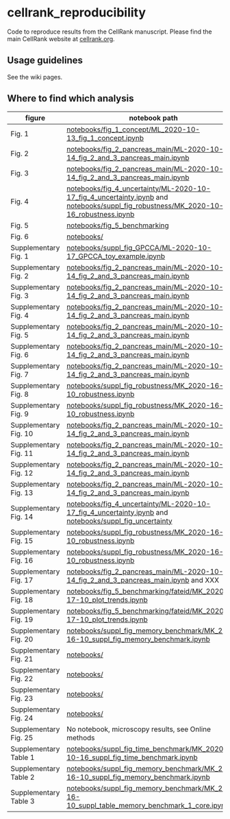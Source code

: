 # cellrank_reproducibility
Code to reproduce results from the CellRank manuscript. Please find the main CellRank website at [cellrank.org](https://cellrank.org).

## Usage guidelines
See the wiki pages.

## Where to find which analysis
figure         | notebook path     
---------------| ---------------
| Fig. 1 | [notebooks/fig_1_concept/ML_2020-10-13_fig_1_concept.ipynb](notebooks/fig_1_concept/ML_2020-10-13_fig_1_concept.ipynb) |
| Fig. 2 | [notebooks/fig_2_pancreas_main/ML-2020-10-14_fig_2_and_3_pancreas_main.ipynb](notebooks/fig_2_pancreas_main/ML-2020-10-14_fig_2_and_3_pancreas_main.ipynb) |
| Fig. 3 | [notebooks/fig_2_pancreas_main/ML-2020-10-14_fig_2_and_3_pancreas_main.ipynb](notebooks/fig_2_pancreas_main/ML-2020-10-14_fig_2_and_3_pancreas_main.ipynb) |
| Fig. 4 | [notebooks/fig_4_uncertainty/ML-2020-10-17_fig_4_uncertainty.ipynb](notebooks/fig_4_uncertainty/ML-2020-10-17_fig_4_uncertainty.ipynb) and [notebooks/suppl_fig_robustness/MK_2020-10-16_robustness.ipynb](notebooks/suppl_fig_robustness/MK_2020-10-16_robustness.ipynb)|
| Fig. 5 | [notebooks/fig_5_benchmarking](notebooks/fig_5_benchmarking) |
| Fig. 6 | [notebooks/](notebooks) |
| Supplementary Fig. 1 | [notebooks/suppl_fig_GPCCA/ML-2020-10-17_GPCCA_toy_example.ipynb](notebooks/suppl_fig_GPCCA/ML-2020-10-17_GPCCA_toy_example.ipynb) |
| Supplementary Fig. 2 | [notebooks/fig_2_pancreas_main/ML-2020-10-14_fig_2_and_3_pancreas_main.ipynb](notebooks/fig_2_pancreas_main/ML-2020-10-14_fig_2_and_3_pancreas_main.ipynb) |
| Supplementary Fig. 3 | [notebooks/fig_2_pancreas_main/ML-2020-10-14_fig_2_and_3_pancreas_main.ipynb](notebooks/fig_2_pancreas_main/ML-2020-10-14_fig_2_and_3_pancreas_main.ipynb) |
| Supplementary Fig. 4 | [notebooks/fig_2_pancreas_main/ML-2020-10-14_fig_2_and_3_pancreas_main.ipynb](notebooks/fig_2_pancreas_main/ML-2020-10-14_fig_2_and_3_pancreas_main.ipynb) |
| Supplementary Fig. 5 | [notebooks/fig_2_pancreas_main/ML-2020-10-14_fig_2_and_3_pancreas_main.ipynb](notebooks/fig_2_pancreas_main/ML-2020-10-14_fig_2_and_3_pancreas_main.ipynb) |
| Supplementary Fig. 6 | [notebooks/fig_2_pancreas_main/ML-2020-10-14_fig_2_and_3_pancreas_main.ipynb](notebooks/fig_2_pancreas_main/ML-2020-10-14_fig_2_and_3_pancreas_main.ipynb) |
| Supplementary Fig. 7 | [notebooks/fig_2_pancreas_main/ML-2020-10-14_fig_2_and_3_pancreas_main.ipynb](notebooks/fig_2_pancreas_main/ML-2020-10-14_fig_2_and_3_pancreas_main.ipynb ) |
| Supplementary Fig. 8 | [notebooks/suppl_fig_robustness/MK_2020-16-10_robustness.ipynb](notebooks/suppl_fig_robustness/MK_2020-16-10_robustness.ipynb) |
| Supplementary Fig. 9 | [notebooks/suppl_fig_robustness/MK_2020-16-10_robustness.ipynb](notebooks/suppl_fig_robustness/MK_2020-16-10_robustness.ipynb) |
| Supplementary Fig. 10 | [notebooks/fig_2_pancreas_main/ML-2020-10-14_fig_2_and_3_pancreas_main.ipynb](notebooks/fig_2_pancreas_main/ML-2020-10-14_fig_2_and_3_pancreas_main.ipynb) |
| Supplementary Fig. 11 | [notebooks/fig_2_pancreas_main/ML-2020-10-14_fig_2_and_3_pancreas_main.ipynb](notebooks/fig_2_pancreas_main/ML-2020-10-14_fig_2_and_3_pancreas_main.ipynb) |
| Supplementary Fig. 12 | [notebooks/fig_2_pancreas_main/ML-2020-10-14_fig_2_and_3_pancreas_main.ipynb](notebooks/fig_2_pancreas_main/ML-2020-10-14_fig_2_and_3_pancreas_main.ipynb) |
| Supplementary Fig. 13 | [notebooks/fig_2_pancreas_main/ML-2020-10-14_fig_2_and_3_pancreas_main.ipynb](notebooks/fig_2_pancreas_main/ML-2020-10-14_fig_2_and_3_pancreas_main.ipynb) |
| Supplementary Fig. 14 | [notebooks/fig_4_uncertainty/ML-2020-10-17_fig_4_uncertainty.ipynb](notebooks/fig_4_uncertainty/ML-2020-10-17_fig_4_uncertainty.ipynb) and [notebooks/suppl_fig_uncertainty](notebooks/suppl_fig_uncertainty) |
| Supplementary Fig. 15 | [notebooks/suppl_fig_robustness/MK_2020-16-10_robustness.ipynb](notebooks/suppl_fig_robustness/MK_2020-16-10_robustness.ipynb) |
| Supplementary Fig. 16 | [notebooks/suppl_fig_robustness/MK_2020-16-10_robustness.ipynb](notebooks/suppl_fig_robustness/MK_2020-16-10_robustness.ipynb) |
| Supplementary Fig. 17 | [notebooks/fig_2_pancreas_main/ML-2020-10-14_fig_2_and_3_pancreas_main.ipynb](notebooks/fig_2_pancreas_main/ML-2020-10-14_fig_2_and_3_pancreas_main.ipynb) and XXX|
| Supplementary Fig. 18 | [notebooks/fig_5_benchmarking/fateid/MK_2020-17-10_plot_trends.ipynb](notebooks/fig_5_benchmarking/fateid/MK_2020-17-10_plot_trends.ipynb) |
| Supplementary Fig. 19 | [notebooks/fig_5_benchmarking/fateid/MK_2020-17-10_plot_trends.ipynb](notebooks/fig_5_benchmarking/fateid/MK_2020-17-10_plot_trends.ipynb) |
| Supplementary Fig. 20 | [notebooks/suppl_fig_memory_benchmark/MK_2020-16-10_suppl_fig_memory_benchmark.ipynb](notebooks/suppl_fig_memory_benchmark/MK_2020-16-10_suppl_fig_memory_benchmark.ipynb) |
| Supplementary Fig. 21 | [notebooks/](notebooks) |
| Supplementary Fig. 22 | [notebooks/](notebooks) |
| Supplementary Fig. 23 | [notebooks/](notebooks) |
| Supplementary Fig. 24 | [notebooks/](notebooks) |
| Supplementary Fig. 25 | No notebook, microscopy results, see Online methods |
| Supplementary Table 1 | [notebooks/suppl_fig_time_benchmark/MK_2020-10-16_suppl_fig_time_benchmark.ipynb](notebooks/suppl_fig_time_benchmark/MK_2020-10-16_suppl_fig_time_benchmark.ipynb) |
| Supplementary Table 2 | [notebooks/suppl_fig_memory_benchmark/MK_2020-16-10_suppl_fig_memory_benchmark.ipynb](notebooks/suppl_fig_memory_benchmark/MK_2020-16-10_suppl_fig_memory_benchmark.ipynb) |
| Supplementary Table 3 | [notebooks/suppl_fig_memory_benchmark/MK_2020-16-10_suppl_table_memory_benchmark_1_core.ipynb](notebooks/suppl_fig_memory_benchmark/MK_2020-16-10_suppl_table_memory_benchmark_1_core.ipynb) |
